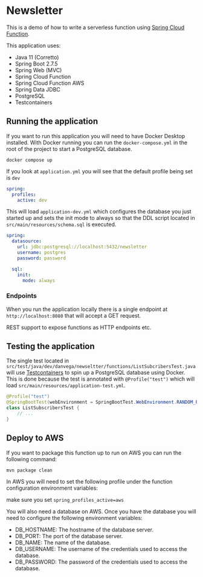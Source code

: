# Newsletter 

This is a demo of how to write a serverless function using [Spring Cloud Function](https://spring.io/projects/spring-cloud-function).

This application uses: 

- Java 11 (Corretto)
- Spring Boot 2.7.5
- Spring Web (MVC)
- Spring Cloud Function 
- Spring Cloud Function AWS
- Spring Data JDBC
- PostgreSQL
- Testcontainers

## Running the application

If you want to run this application you will need to have Docker Desktop installed. With Docker running you can run
the `docker-compose.yml` in the root of the project to start a PostgreSQL database. 

`docker compose up`

If you look at `application.yml` you will see that the default profile being set is `dev`

```yaml
spring:
  profiles:
    active: dev
```

This will load `application-dev.yml` which configures the database you just started up and sets the init mode to always
so that the DDL script located in `src/main/resources/schema.sql` is executed. 

```yaml
spring:
  datasource:
    url: jdbc:postgresql://localhost:5432/newsletter
    username: postgres
    password: password

  sql:
    init:
      mode: always
```

### Endpoints

When you run the application locally there is a single endpoint at `http://localhost:8080` that will accept a GET request.

REST support to expose functions as HTTP endpoints etc.

## Testing the application

The single test located in `src/test/java/dev/danvega/newseltter/functions/ListSubcribersTest.java` will use [Testcontainers](https://www.testcontainers.org/)
to spin up a PostgreSQL database using Docker. This is done because the test is annotated with `@Profile("test")` which will
load `src/main/resources/application-test.yml`.

```java
@Profile("test")
@SpringBootTest(webEnvironment = SpringBootTest.WebEnvironment.RANDOM_PORT)
class ListSubscribersTest {
    // ...
}
```

## Deploy to AWS 

If you want to package this function up to run on AWS you can run the following command: 

`mvn package clean`

In AWS you will need to set the following profile under the function configuration environment variables: 

make sure you set `spring_profiles_active=aws`

You will also need a database on AWS. Once you have the database you will need to configure the following environment variables: 

- DB_HOSTNAME: The hostname of the database server.
- DB_PORT: The port of the database server.
- DB_NAME: The name of the database.
- DB_USERNAME: The username of the credentials used to access the database.
- DB_PASSWORD: The password of the credentials used to access the database.